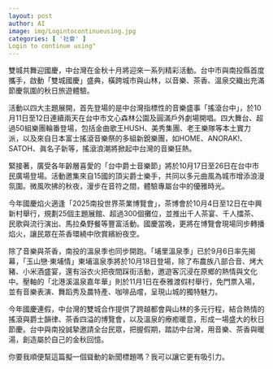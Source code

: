 ```yaml
---
layout: post
author: AI
image: img/Logintocontinueusing.jpg
categories: [ '社會' ]
Login to continue using"
---
```

雙城共舞迎國慶，中台灣在金秋十月將迎來一系列精彩活動。台中市與南投縣首度攜手，啟動「雙城國慶」盛典，橫跨城市與山林，以音樂、茶香、溫泉交織出充滿節慶氛圍的秋日旅遊體驗。  

活動以四大主題展開，首先登場的是中台灣指標性的音樂盛事「搖滾台中」，於10月11日至12日連續兩天在台中市文心森林公園及圓滿戶外劇場開唱。四大舞台、超過50組樂團輪番登場，包括金曲歌王HUSH、美秀集團、老王樂隊等本土實力派，以及來自日本富士搖滾音樂祭的多組新銳樂團，如HOME、ANORAK!、SATOH、眞名子新等，搖滾浪潮將掀起中台灣的音樂狂熱。  

緊接著，廣受各年齡層喜愛的「台中爵士音樂節」將於10月17日至26日在台中市民廣場登場。活動邀集來自15國的頂尖爵士樂手，共同以多元曲風為城市增添浪漫氛圍。微風吹拂的秋夜，漫步在音符之間，體驗專屬台中的優雅時光。  

今年國慶焰火適逢「2025南投世界茶業博覽會」，茶博會於10月4日至12日在中興新村舉行，規劃25個主題展館、超過300個攤位，並推出千人茶宴、千人擂茶、民歌與流行演出、馬拉桑野餐等豐富活動。國慶當晚，更將在博覽會現場同步轉播焰火，讓民眾在茶香環繞中欣賞繽紛夜空。  

除了音樂與茶香，南投的溫泉季也同步開跑。「埔里溫泉季」已於9月6日率先揭幕，「玉山戀‧東埔情」東埔溫泉季將於10月18日登場，除了布農族八部合音、烤大豬、小米酒盛宴，還有浴衣火把夜間踩街活動，邀遊客沉浸在原鄉的熱情與文化中。壓軸的「北港溪溫泉嘉年華」則於11月1日在泰雅渡假村舉行，免門票入場，並有音樂表演、舞蹈秀及農特產、咖啡品嚐，呈現山城的獨特魅力。  

今年國慶連假，中台灣的雙城合作提供了跨越都會與山林的多元行程，結合熱情的搖滾與爵士韻律、茶香四溢的博覽會，以及溫泉的療癒暖意，形成一場盛大的秋日節慶。台中與南投誠摯邀請全台民眾，把握假期，踏訪中台灣，用音樂、茶香與暖湯，創造屬於自己的金秋回憶。  

你要我順便幫這篇擬一個聳動的新聞標題嗎？我可以讓它更有吸引力。